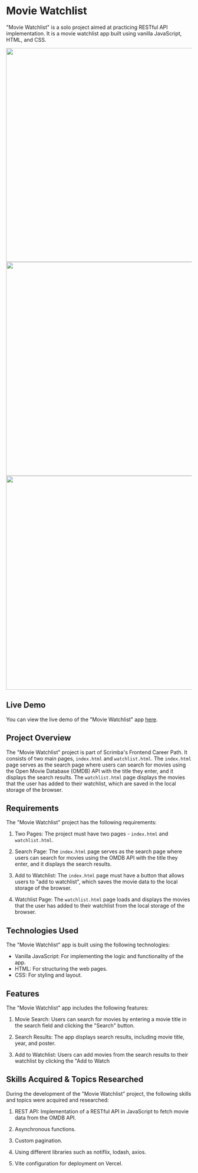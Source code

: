 # Movie Watchlist

"Movie Watchlist" is a solo project aimed at practicing RESTful API implementation. It is a movie watchlist app built using vanilla JavaScript, HTML, and CSS.

<img src="https://github.com/chanchik96/watchlist/blob/main/public/preview-1.png" width="auto" height="580"> <img src="https://github.com/chanchik96/watchlist/blob/main/public/preview-2.png" width="auto" height="580"><img src="https://github.com/chanchik96/watchlist/blob/main/public/preview-3.png" width="auto" height="580">

## Live Demo

You can view the live demo of the "Movie Watchlist" app [here](https://watchlist-mauve-gamma.vercel.app/).

## Project Overview

The "Movie Watchlist" project is part of Scrimba's Frontend Career Path. It consists of two main pages, `index.html` and `watchlist.html`. The `index.html` page serves as the search page where users can search for movies using the Open Movie Database (OMDB) API with the title they enter, and it displays the search results. The `watchlist.html` page displays the movies that the user has added to their watchlist, which are saved in the local storage of the browser.

## Requirements

The "Movie Watchlist" project has the following requirements:

1. Two Pages: The project must have two pages - `index.html` and `watchlist.html`.

2. Search Page: The `index.html` page serves as the search page where users can search for movies using the OMDB API with the title they enter, and it displays the search results.

3. Add to Watchlist: The `index.html` page must have a button that allows users to "add to watchlist", which saves the movie data to the local storage of the browser.

4. Watchlist Page: The `watchlist.html` page loads and displays the movies that the user has added to their watchlist from the local storage of the browser.


## Technologies Used

The "Movie Watchlist" app is built using the following technologies:

- Vanilla JavaScript: For implementing the logic and functionality of the app.
- HTML: For structuring the web pages.
- CSS: For styling and layout.

## Features

The "Movie Watchlist" app includes the following features:

1. Movie Search: Users can search for movies by entering a movie title in the search field and clicking the "Search" button.

2. Search Results: The app displays search results, including movie title, year, and poster.

3. Add to Watchlist: Users can add movies from the search results to their watchlist by clicking the "Add to Watch
   
## Skills Acquired & Topics Researched

During the development of the "Movie Watchlist" project, the following skills and topics were acquired and researched:

1. REST API: Implementation of a RESTful API in JavaScript to fetch movie data from the OMDB API.

2. Asynchronous functions.

3. Custom pagination.

4. Using different libraries such as notiflix, lodash, axios.

5. Vite configuration for deployment on Vercel.
